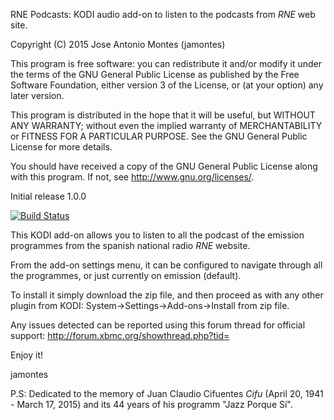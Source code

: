 RNE Podcasts: KODI audio add-on to listen to the podcasts from *RNE* web site.

   Copyright (C) 2015 Jose Antonio Montes (jamontes)

   This program is free software: you can redistribute it and/or modify
   it under the terms of the GNU General Public License as published by
   the Free Software Foundation, either version 3 of the License, or
   (at your option) any later version.

   This program is distributed in the hope that it will be useful,
   but WITHOUT ANY WARRANTY; without even the implied warranty of
   MERCHANTABILITY or FITNESS FOR A PARTICULAR PURPOSE.  See the
   GNU General Public License for more details.

   You should have received a copy of the GNU General Public License
   along with this program. If not, see <http://www.gnu.org/licenses/>.


Initial release 1.0.0

[![Build Status](https://secure.travis-ci.org/jamontes/plugin.audio.rne.png)](http://travis-ci.org/jamontes/plugin.audio.rne)


This KODI add-on allows you to listen to all the podcast of the emission programmes from the spanish national radio *RNE* website.

From the add-on settings menu, it can be configured to navigate through all the programmes, or just currently on emission (default). 

To install it simply download the zip file, and then proceed as with any other plugin from KODI:
 System->Settings->Add-ons->Install from zip file.

Any issues detected can be reported using this forum thread for official support: http://forum.xbmc.org/showthread.php?tid=

Enjoy it!

jamontes

P.S: Dedicated to the memory of Juan Claudio Cifuentes *Cifu* (April 20, 1941 - March 17, 2015) and its 44 years of his programm "Jazz Porque Sí".
